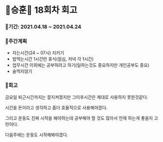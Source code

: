 # 🌼승훈🌼 18회차 회고

### 🥕기간: 2021.04.18 ~ 2021.04.24

### 🍆주간계획

* 자는시간(24 ~ 07시) 지키기
* 밥먹는시간 1시간만 휴식(점심, 저녁 각 1시간)
* 업무시간 이외에는 공부하려고 하기(일하는것도 중요하지만 개인공부도 중요)
* 술먹지않기

### 🥦회고

금요일 퇴근시간까지는 잘지켜졌지만 그이후시간은 제대로 사용하지 못한것같다.

시간을 돈이라고 생각하고 좀더 효율적으로 사용해야겠다.

그리고 운동도 진짜 시작을 해야하는데 공부해야 할 것도 많아서 언제 하는게 좋을지 고민이다.

다음주에는 운동도 시작해봐야겠다.
